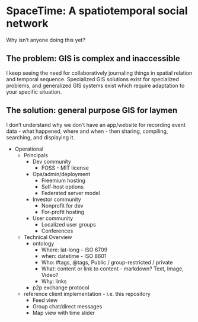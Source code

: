 # SpaceTime: A spatiotemporal social network
Why isn’t anyone doing this yet?
## The problem: GIS is complex and inaccessible
I keep seeing the need for collaboratively journaling things in spatial relation and temporal sequence. Specialized GIS solutions exist for specialized problems, and generalized GIS systems exist which require adaptation to your specific situation.
## The solution: general purpose GIS for laymen
I don’t understand why we don’t have an app/website for recording event data - what happened, where and when - then sharing, compiling, searching, and displaying it. 
- Operational
  - Principals
      - Dev community
        - FOSS - MIT license
      - Ops/admin/deployment
        - Freemium hosting
        - Self-host options
        - Federated server model
      - Investor community
        - Nonprofit for dev
        - For-profit hosting
      - User community
        - Localized user groups
        - Conferences
  - Technical Overview
      - ontology
        - Where: lat-long - ISO 6709
        - when: datetime - ISO 8601
        - Who: #tags, @tags, Public / group-restricted / private
        - What: content or link to content - markdown? Text, Image, Video?
        - Why: links
     - p2p exchange protocol
   - reference client implementation - i.e. this repository
      - Feed view
      - Group chat/direct messages
      - Map view with time slider

